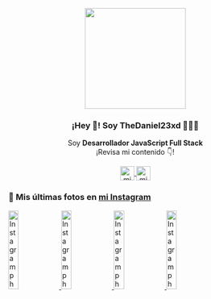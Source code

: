<p align="center" width="300">
   <img align="center" width="200" src="https://avatars.githubusercontent.com/u/46628892?s=460&u=4bc1d2de4ad016220fc755df3b32dd8570f3c3a8&v=4" />
   <h3 align="center">¡Hey 👋! Soy TheDaniel23xd 👨🏻‍💻</h3>
</p>

<p align="center">Soy <strong>Desarrollador JavaScript Full Stack</strong><br />¡Revisa mi contenido 👇!</p>
<p align="center">
  <a href="https://instagram.com/midu.dev" target="blank">
    <img align="center" src="https://cdn.jsdelivr.net/npm/simple-icons@3.0.1/icons/instagram.svg" alt="midu.dev" height="28px" width="28px" />
  </a>
  <a href="https://twitter.com/midudev" target="blank">
    <img align="center" src="https://cdn.jsdelivr.net/npm/simple-icons@3.0.1/icons/twitter.svg" alt="midudev" height="28px" width="28px" />
  </a>
</p>


### 📸 Mis últimas fotos en [mi Instagram](https://instagram.com/midu.dev)

<a href='https://www.instagram.com/p/CKy8gztnEqm/' target='_blank'>
  <img width='20%' src='https://instagram.fbcn1-1.fna.fbcdn.net/v/t51.2885-15/sh0.08/e35/s640x640/145549449_327121661958752_6913576586709887891_n.jpg?_nc_ht=instagram.fbcn1-1.fna.fbcdn.net&_nc_cat=108&_nc_ohc=LCAnG_7pMc8AX-6IERM&tp=1&oh=eadac18cfe9a3d2c77969559ce8aa7d5&oe=60430495' alt='Instagram photo' />
</a>
<a href='https://www.instagram.com/p/CKwZeTOsJki/' target='_blank'>
  <img width='20%' src='https://instagram.fbcn1-1.fna.fbcdn.net/v/t51.2885-15/sh0.08/e35/s640x640/144899184_1050267825482500_6626359455401063372_n.jpg?_nc_ht=instagram.fbcn1-1.fna.fbcdn.net&_nc_cat=104&_nc_ohc=4IOXPhGiDsQAX93xSFL&tp=1&oh=8a4c89b656673592003ad85e1ca41270&oe=6042536F' alt='Instagram photo' />
</a>
<a href='https://www.instagram.com/p/CKtyVp0novl/' target='_blank'>
  <img width='20%' src='https://instagram.fbcn1-1.fna.fbcdn.net/v/t51.2885-15/sh0.08/e35/c11.0.1057.1057a/s640x640/144340586_118751766738406_5478501854833833618_n.jpg?_nc_ht=instagram.fbcn1-1.fna.fbcdn.net&_nc_cat=110&_nc_ohc=2wgNPdjYxisAX-beTRc&tp=1&oh=485c2565f0e3240779f2322ade1a78f0&oe=6043FDF3' alt='Instagram photo' />
</a>
<a href='https://www.instagram.com/p/CKrNjKmLi2J/' target='_blank'>
  <img width='20%' src='https://instagram.fbcn1-1.fna.fbcdn.net/v/t51.2885-15/sh0.08/e35/s640x640/143348056_3661300940654069_3583265517509231262_n.jpg?_nc_ht=instagram.fbcn1-1.fna.fbcdn.net&_nc_cat=105&_nc_ohc=n_912-7iWpkAX9rx5lS&tp=1&oh=cc54527f91a284017d4c5a998cdd8843&oe=60431D9C' alt='Instagram photo' />
</a>
